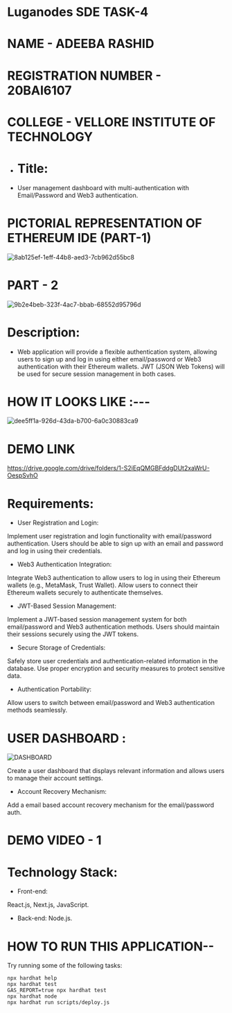 # Luganodes SDE TASK-4

# NAME - ADEEBA RASHID
# REGISTRATION NUMBER - 20BAI6107
# COLLEGE - VELLORE INSTITUTE OF TECHNOLOGY
* # Title:

*   User management dashboard with multi-authentication with Email/Password and Web3 authentication.

# PICTORIAL REPRESENTATION OF ETHEREUM IDE  (PART-1)
![8ab125ef-1eff-44b8-aed3-7cb962d55bc8](https://github.com/9889AdeebaRashid/luganodes-sde-assignment/assets/80636537/47879b97-6bda-4298-a4f0-c3ed4a5564e0)

# PART - 2 

![9b2e4beb-323f-4ac7-bbab-68552d95796d](https://github.com/9889AdeebaRashid/luganodes-sde-assignment/assets/80636537/0cb5f9c3-fcdc-411f-b2c0-715f84236786)
  
# Description:

* Web application will provide a flexible authentication system, allowing users to sign up and log in using either email/password or Web3 authentication with their Ethereum wallets. JWT (JSON Web Tokens) will be used for secure session management in both cases.

# HOW IT LOOKS LIKE :---

![dee5ff1a-926d-43da-b700-6a0c30883ca9](https://github.com/9889AdeebaRashid/luganodes-sde-assignment/assets/80636537/8fe31f02-e5ca-445a-b5e6-a938c1a7d289)

# DEMO LINK  

https://drive.google.com/drive/folders/1-S2iEqQMGBFddgDUt2xaWrU-OespSvhO

# Requirements:

* User Registration and Login:

Implement user registration and login functionality with email/password authentication.
Users should be able to sign up with an email and password and log in using their credentials.

* Web3 Authentication Integration:

Integrate Web3 authentication to allow users to log in using their Ethereum wallets (e.g., MetaMask, Trust Wallet).
Allow users to connect their Ethereum wallets securely to authenticate themselves.

* JWT-Based Session Management:

Implement a JWT-based session management system for both email/password and Web3 authentication methods.
Users should maintain their sessions securely using the JWT tokens.  

* Secure Storage of Credentials:

Safely store user credentials and authentication-related information in the database.
Use proper encryption and security measures to protect sensitive data.  

* Authentication Portability:

Allow users to switch between email/password and Web3 authentication methods seamlessly.  

# USER DASHBOARD :

  
![DASHBOARD](https://github.com/9889AdeebaRashid/luganodes-sde-assignment/assets/80636537/952f29f1-96db-4f25-9a0a-3d5915542ee0)

Create a user dashboard that displays relevant information and allows users to manage their account settings.  

* Account Recovery Mechanism:

Add a email based account recovery mechanism for the email/password auth.

# DEMO VIDEO - 1



# Technology Stack:

* Front-end:

React.js, Next.js, JavaScript.  
* Back-end:
 Node.js.

# HOW TO RUN THIS APPLICATION--  

Try running some of the following tasks:

```shell
npx hardhat help
npx hardhat test
GAS_REPORT=true npx hardhat test
npx hardhat node
npx hardhat run scripts/deploy.js
```
